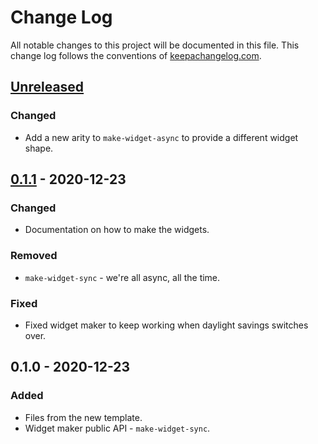 # Change Log
All notable changes to this project will be documented in this file. This change log follows the conventions of [keepachangelog.com](http://keepachangelog.com/).

## [Unreleased]
### Changed
- Add a new arity to `make-widget-async` to provide a different widget shape.

## [0.1.1] - 2020-12-23
### Changed
- Documentation on how to make the widgets.

### Removed
- `make-widget-sync` - we're all async, all the time.

### Fixed
- Fixed widget maker to keep working when daylight savings switches over.

## 0.1.0 - 2020-12-23
### Added
- Files from the new template.
- Widget maker public API - `make-widget-sync`.

[Unreleased]: https://github.com/your-name/day-24/compare/0.1.1...HEAD
[0.1.1]: https://github.com/your-name/day-24/compare/0.1.0...0.1.1
